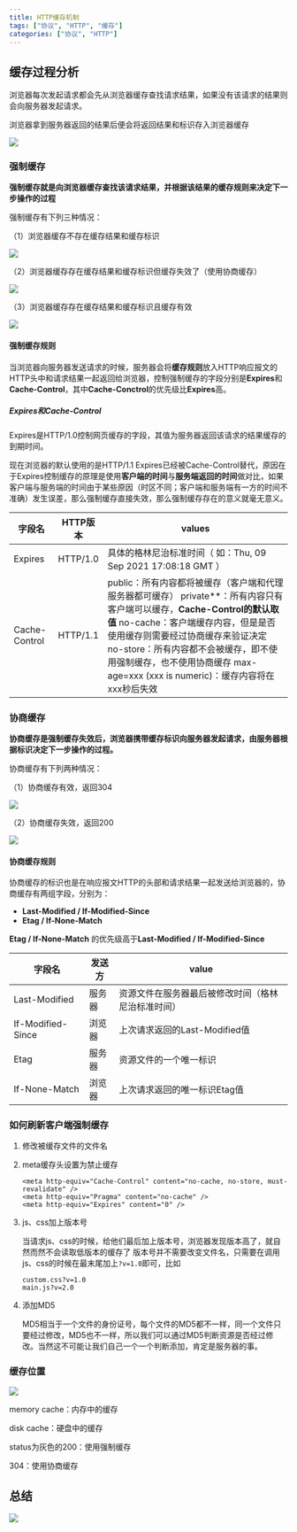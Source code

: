 ```yaml
---
title: HTTP缓存机制
tags: ["协议", "HTTP", "缓存"]
categories: ["协议", "HTTP"]
---
```


## 缓存过程分析

浏览器每次发起请求都会先从浏览器缓存查找请求结果，如果没有该请求的结果则会向服务器发起请求。

浏览器拿到服务器返回的结果后便会将返回结果和标识存入浏览器缓存

![](http://m.qpic.cn/psc?/V14BQVWI1qqur2/bqQfVz5yrrGYSXMvKr.cqfMjP7YEnzXGHgmPd46Rt1dj2E93bk4UlVc2hHDaxACRxJNvBz.iJqDiGeuNmhW3pwoplQRGNMk2cg*BpnbOr54!/b&bo=zQItAs0CLQIDCSw!&rf=viewer_4)

<!--more-->

### 强制缓存

**强制缓存就是向浏览器缓存查找该请求结果，并根据该结果的缓存规则来决定下一步操作的过程** 

强制缓存有下列三种情况：

（1）浏览器缓存不存在缓存结果和缓存标识

![](http://m.qpic.cn/psc?/V14BQVWI1qqur2/bqQfVz5yrrGYSXMvKr.cqdZ.7*dvPNAqsOKZzvdLeOTKStH2zmYuJIOFErHuxykItiafo0u3CtbLilbagQyV3hrlOpcFSbyY*zM1wUYV3Sw!/b&bo=zQLWAc0C1gEDCSw!&rf=viewer_4)

（2）浏览器缓存存在缓存结果和缓存标识但缓存失效了（使用协商缓存）

![](http://m.qpic.cn/psc?/V14BQVWI1qqur2/bqQfVz5yrrGYSXMvKr.cqcVQB6mvMtUTEApmsTyxB3FwixTOabqt*2AjTtrkT3SOVQazc5K11M8USSavhhT0V4FlY5T8J9u5M0ZkvUNRzw0!/b&bo=zQLWAc0C1gEDCSw!&rf=viewer_4)

（3）浏览器缓存存在缓存结果和缓存标识且缓存有效

![](http://m.qpic.cn/psc?/V14BQVWI1qqur2/bqQfVz5yrrGYSXMvKr.cqZGP1p8ZPdvVOxf8*cVj0Xfw4bXmUBMRpmy3pigeNYa*rQ.b8ebYQhGFlJfAyfLEC8gSs5PMNf1yWKIFIelnECo!/b&bo=zQKYAc0CmAEDCSw!&rf=viewer_4)

#### 强制缓存规则

当浏览器向服务器发送请求的时候，服务器会将**缓存规则**放入HTTP响应报文的HTTP头中和请求结果一起返回给浏览器，控制强制缓存的字段分别是**Expires**和**Cache-Control**，其中**Cache-Conctrol**的优先级比**Expires**高。 

##### Expires和Cache-Control

Expires是HTTP/1.0控制网页缓存的字段，其值为服务器返回该请求的结果缓存的到期时间。

现在浏览器的默认使用的是HTTP/1.1 Expires已经被Cache-Control替代，原因在于Expires控制缓存的原理是使用**客户端的时间**与**服务端返回的时间**做对比，如果客户端与服务端的时间由于某些原因（时区不同；客户端和服务端有一方的时间不准确）发生误差，那么强制缓存直接失效，那么强制缓存存在的意义就毫无意义。

| 字段名        | HTTP版本 | values                                                       |
| ------------- | -------- | ------------------------------------------------------------ |
| Expires       | HTTP/1.0 | 具体的格林尼治标准时间（ 如：Thu, 09 Sep 2021 17:08:18 GMT ） |
| Cache-Control | HTTP/1.1 | public：所有内容都将被缓存（客户端和代理服务器都可缓存）                      private**：所有内容只有客户端可以缓存，**Cache-Control的默认取值**                           no-cache：客户端缓存内容，但是是否使用缓存则需要经过协商缓存来验证决定             no-store：所有内容都不会被缓存，即不使用强制缓存，也不使用协商缓存                 max-age=xxx (xxx is numeric)：缓存内容将在xxx秒后失效 |

### 协商缓存

**协商缓存是强制缓存失效后，浏览器携带缓存标识向服务器发起请求，由服务器根据标识决定下一步操作的过程。**

协商缓存有下列两种情况：

（1）协商缓存有效，返回304

![](http://m.qpic.cn/psc?/V14BQVWI1qqur2/bqQfVz5yrrGYSXMvKr.cqYlzlDfsimYhe0G4sVhZS2NWyo3nT3v5iLQM4i7gB5v3.n76UlWaUVqXGT7ECo1oYf.ef6xCdzQ*QV1MDcgVXmI!/b&bo=WAK2AlgCtgIDCSw!&rf=viewer_4)

（2）协商缓存失效，返回200

![](http://m.qpic.cn/psc?/V14BQVWI1qqur2/bqQfVz5yrrGYSXMvKr.cqTuOL4DKtq5Zuj9gjiYklhLSiCKeJ9.m3DW1SvJmwwPFrBtaA1M1xN*nrUAjy784qsmCsTjArqht79LlFcFgIEY!/b&bo=WAJ7AlgCewIDCSw!&rf=viewer_4)

#### 协商缓存规则

协商缓存的标识也是在响应报文HTTP的头部和请求结果一起发送给浏览器的，协商缓存有两组字段，分别为：

- **Last-Modified / If-Modified-Since** 
- **Etag / If-None-Match** 

**Etag / If-None-Match** 的优先级高于**Last-Modified / If-Modified-Since** 

| 字段名            | 发送方 | value                                              |
| ----------------- | ------ | -------------------------------------------------- |
| Last-Modified     | 服务器 | 资源文件在服务器最后被修改时间（格林尼治标准时间） |
| If-Modified-Since | 浏览器 | 上次请求返回的Last-Modified值                      |
| Etag              | 服务器 | 资源文件的一个唯一标识                             |
| If-None-Match     | 浏览器 | 上次请求返回的唯一标识Etag值                       |

### 如何刷新客户端强制缓存

1. 修改被缓存文件的文件名

2. meta缓存头设置为禁止缓存

   ```
   <meta http-equiv="Cache-Control" content="no-cache, no-store, must-revalidate" />
   <meta http-equiv="Pragma" content="no-cache" />
   <meta http-equiv="Expires" content="0" />
   ```

3. js、css加上版本号

   当请求js、css的时候，给他们最后加上版本号，浏览器发现版本高了，就自然而然不会读取低版本的缓存了 版本号并不需要改变文件名，只需要在调用js、css的时候在最末尾加上`?v=1.0`即可，比如 

   ```
   custom.css?v=1.0
   main.js?v=2.0
   ```

4. 添加MD5

   MD5相当于一个文件的身份证号，每个文件的MD5都不一样，同一个文件只要经过修改，MD5也不一样，所以我们可以通过MD5判断资源是否经过修改。当然这不可能让我们自己一个一个判断添加，肯定是服务器的事。

### 缓存位置

![](http://m.qpic.cn/psc?/V14BQVWI1qqur2/bqQfVz5yrrGYSXMvKr.cqYQhDD*LPt4uLA473iTDbgcKsGcLlaEGYC89TuS9yCd2WqaOa2KcEKFoG5ioEnnsaVAYDgC5a9QwfV0hEk15nWs!/b&bo=9gaqAgAAAAADB3o!&rf=viewer_4)

memory cache：内存中的缓存

disk cache：硬盘中的缓存

status为灰色的200：使用强制缓存

304：使用协商缓存

## 总结

![](http://m.qpic.cn/psc?/V14BQVWI1qqur2/bqQfVz5yrrGYSXMvKr.cqceBARjWoYS2hspYQpDP85TwMtnWNbPKu1xm6HzHHB6vFsgXZ9kNUnUcWBBIM.OfTBynaF*D2AJEmlngQ0mhNNE!/b&bo=JgTDAwAAAAADB8A!&rf=viewer_4)